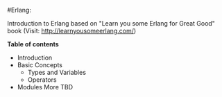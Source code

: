 #Erlang:

Introduction to Erlang based on "Learn you some Erlang for Great Good" book (Visit: http://learnyousomeerlang.com/)

**Table of contents**

* Introduction
* Basic Concepts
    * Types and Variables
    * Operators
* Modules
More TBD
